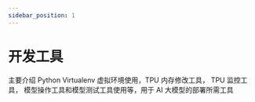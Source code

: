 ```yaml
---
sidebar_position: 1
---
```


# 开发工具

主要介绍 Python Virtualenv 虚拟环境使用，TPU 内存修改工具， TPU 监控工具， 模型操作工具和模型测试工具使用等，用于 AI 大模型的部署所需工具

<DocCardList />
